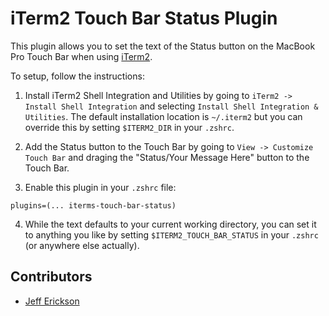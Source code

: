 # iTerm2 Touch Bar Status Plugin

This plugin allows you to set the text of the Status button on the MacBook Pro Touch Bar when using [iTerm2](https://www.iterm2.com/).

To setup, follow the instructions:

1. Install iTerm2 Shell Integration and Utilities by going to `iTerm2 -> Install Shell Integration` and selecting `Install Shell Integration & Utilities`. The default installation location is `~/.iterm2` but you can override this by setting `$ITERM2_DIR` in your `.zshrc`.

2. Add the Status button to the Touch Bar by going to `View -> Customize Touch Bar` and draging the "Status/Your Message Here" button to the Touch Bar.

3. Enable this plugin in your `.zshrc` file:
```
plugins=(... iterms-touch-bar-status)
```

4. While the text defaults to your current working directory, you can set it to anything you like by setting `$ITERM2_TOUCH_BAR_STATUS` in your `.zshrc` (or anywhere else actually).

## Contributors

- [Jeff Erickson](https://github.com/jefferickson)
